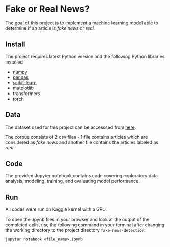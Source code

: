 # Fake or Real News?

The goal of this project is to implement a machine learning model able to determine if an article is *fake news* or *real*.


## Install

The project requires latest Python version and the following Python libraries installed   
  - [numpy](https://numpy.org/)
  - [pandas](https://pandas.pydata.org/)
  - [scikit-learn](https://scikit-learn.org/stable/)
  - [matplotlib](https://matplotlib.org/)
  - transformers
  - torch


## Data

The dataset used for this project can be accesssed from [here](https://www.kaggle.com/datasets/clmentbisaillon/fake-and-real-news-dataset).

The corpus consists of 2 csv files - 1 file contains articles which are considered as *fake news* and another file contains the articles labeled as *real*.


## Code

The provided Jupyter notebook contains code covering exploratory data analysis, modeling, training, and evaluating model performance.


## Run

All codes were run on Kaggle kernel with a GPU.

To open the .ipynb files in your browser and look at the output of the completed cells, use the following command in your terminal after changing the working directory to the project directory `fake-news-detection`:
```
jupyter notebook <file_name>.ipynb
```
